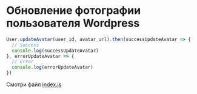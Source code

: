 # Обновление фотографии пользователя Wordpress

``` javascript
User.updateAvatar(user_id, avatar_url).then(successUpdateAvatar => {
  // Success
  console.log(successUpdateAvatar)
}, errorUpdateAvatar => {
  // Error
  console.log(errorUpdateAvatar)
})

```
Смотри файл [index.js](https://github.com/garik-code/updateAvatarWordpress/blob/master/index.js)
